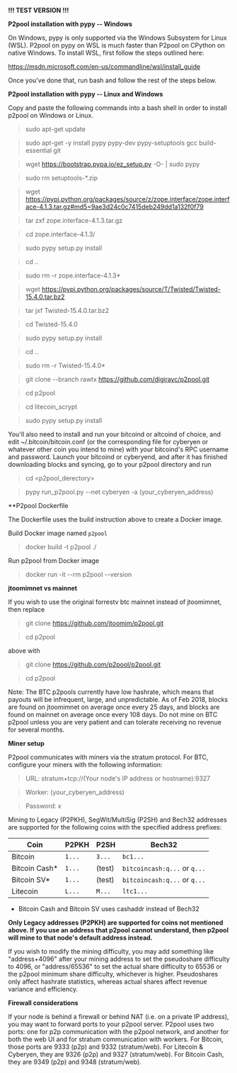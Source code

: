 **!!! TEST VERSION !!!**

**P2pool installation with pypy -- Windows**


On Windows, pypy is only supported via the Windows Subsystem for Linux (WSL). P2pool on pypy on WSL is much faster than P2pool on
CPython on native Windows. To install WSL, first follow the steps outlined here:

https://msdn.microsoft.com/en-us/commandline/wsl/install_guide

Once you've done that, run bash and follow the rest of the steps below.


**P2pool installation with pypy -- Linux and Windows**

Copy and paste the following commands into a bash shell in order to install p2pool on Windows or Linux.

>sudo apt-get update

>sudo apt-get -y install pypy pypy-dev pypy-setuptools gcc build-essential git


>wget https://bootstrap.pypa.io/ez_setup.py -O- | sudo pypy

>sudo rm setuptools-*.zip


>wget https://pypi.python.org/packages/source/z/zope.interface/zope.interface-4.1.3.tar.gz#md5=9ae3d24c0c7415deb249dd1a132f0f79

>tar zxf zope.interface-4.1.3.tar.gz

>cd zope.interface-4.1.3/

>sudo pypy setup.py install

>cd ..

>sudo rm -r zope.interface-4.1.3*


>wget https://pypi.python.org/packages/source/T/Twisted/Twisted-15.4.0.tar.bz2

>tar jxf Twisted-15.4.0.tar.bz2

>cd Twisted-15.4.0

>sudo pypy setup.py install

>cd ..

>sudo rm -r Twisted-15.4.0*


>git clone --branch rawtx https://github.com/digirayc/p2pool.git

>cd p2pool

>cd litecoin_scrypt

>sudo pypy setup.py install

You'll also need to install and run your bitcoind or altcoind of choice, and edit ~/.bitcoin/bitcoin.conf (or the corresponding file for cyberyen or whatever other coin you intend to mine) with your bitcoind's RPC username and password. Launch your bitcoind or cyberyend, and after it has finished downloading blocks and syncing, go to your p2pool directory and run

>cd <p2pool_derectory>

>pypy run_p2pool.py --net cyberyen -a (your_cyberyen_address)


**P2pool Dockerfile

The Dockerfile uses the build instruction above to create a Docker image.

Build Docker image named `p2pool`

>docker build -t p2pool ./

Run p2pool from Docker image

>docker run -it --rm p2pool --version

**jtoomimnet vs mainnet**

If you wish to use the original forrestv btc mainnet instead of jtoomimnet, then replace

>git clone https://github.com/jtoomim/p2pool.git

>cd p2pool

above with

>git clone https://github.com/p2pool/p2pool.git

>cd p2pool


Note: The BTC p2pools currently have low hashrate, which means that payouts will be infrequent, large, and unpredictable. As of Feb 2018, blocks are found on jtoomimnet on average once every 25 days, and blocks are found on mainnet on average once every 108 days. Do not mine on BTC p2pool unless you are very patient and can tolerate receiving no revenue for several months.


**Miner setup**

P2pool communicates with miners via the stratum protocol. For BTC, configure your miners with the following information:

>URL: stratum+tcp://(Your node's IP address or hostname):9327

>Worker: (your_cyberyen_address)

>Password: x


Mining to Legacy (P2PKH), SegWit/MultiSig (P2SH) and Bech32 addresses are supported for the following coins with the specified address prefixes:

|Coin		|P2PKH	|P2SH	|Bech32				|
|---------------|-------|-------|-------------------------------|
|Bitcoin	|`1...`	|`3...`	|`bc1...`			|
|Bitcoin Cash*	|`1...`	| (test)|`bitcoincash:q...` or `q...`	|
|Bitcoin SV*	|`1...`	| (test)|`bitcoincash:q...` or `q...`	|
|Litecoin	|`L...`	|`M...`	|`ltc1...`			|
* Bitcoin Cash and Bitcoin SV uses cashaddr instead of Bech32

**Only Legacy addresses (P2PKH) are supported for coins not mentioned above. If you use an address that p2pool cannot understand, then p2pool will mine to that node's default address instead.**


If you wish to modify the mining difficulty, you may add something like "address+4096" after your mining address to set the pseudoshare difficulty to 4096, or "address/65536" to set the actual share difficulty to 65536 or the p2pool minimum share difficulty, whichever is higher. Pseudoshares only affect hashrate statistics, whereas actual shares affect revenue variance and efficiency.


**Firewall considerations**


If your node is behind a firewall or behind NAT (i.e. on a private IP address), you may want to forward ports to your p2pool server. P2pool uses two ports: one for p2p communication with the p2pool network, and another for both the web UI and for stratum communication with workers. For Bitcoin, those ports are 9333 (p2p) and 9332 (stratum/web). For Litecoin & Cyberyen, they are 9326 (p2p) and 9327 (stratum/web). For Bitcoin Cash, they are 9349 (p2p) and 9348 (stratum/web).
